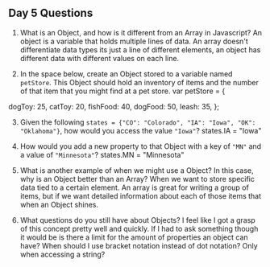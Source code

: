 ## Day 5 Questions

1. What is an Object, and how is it different from an Array in Javascript?
An object is a variable that holds multiple lines of data. An array doesn't differentiate data types its just a line of different elements, an object has different data with different values on each line.

2. In the space below, create an Object stored to a variable named `petStore`.  This Object should hold an inventory of items and the number of that item that you might find at a pet store.
var petStore = {

dogToy: 25,
catToy: 20,
fishFood: 40,
dogFood: 50,
leash: 35,
};

3. Given the following `states = {"CO": "Colorado", "IA": "Iowa", "OK": "Oklahoma"}`, how would you access the value `"Iowa"`?
states.IA = "Iowa"

4. How would you add a new property to that Object with a key of `"MN"` and a value of `"Minnesota"`?
states.MN = "Minnesota"

5. What is another example of when we might use a Object?  In this case, why is an Object better than an Array?
When we want to store specific data tied to a certain element. An array is great for writing a group of items, but if we want detailed information about each of those items that when an Object shines.

6. What questions do you still have about Objects?
I feel like I got a grasp of this concept pretty well and quickly. If I had to ask something though it would be is there a limit for the amount of properties an object can have? When should I use bracket notation instead of dot notation? Only when accessing a string?
